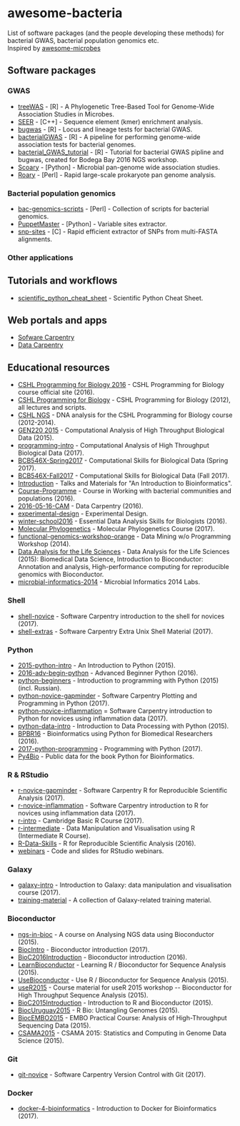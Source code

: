 # awesome-bacteria

List of software packages (and the people developing these methods) for bacterial GWAS, bacterial population genomics etc.
<br /> 
Inspired by [awesome-microbes](https://github.com/stevetsa/awesome-microbes/blob/master/README.md)
<br />

## Software packages

### GWAS

- [treeWAS](https://github.com/caitiecollins/treeWAS) - [R] - A Phylogenetic Tree-Based Tool for Genome-Wide Association Studies in Microbes.
- [SEER](https://github.com/johnlees/seer) - [C++] - Sequence element (kmer) enrichment analysis.
- [bugwas](https://github.com/sgearle/bugwas) - [R] - Locus and lineage tests for bacterial GWAS.
- [bacterialGWAS](https://github.com/jessiewu/bacterialGWAS) - [R] - A pipeline for performing genome-wide association tests for bacterial genomes.
- [bacterial_GWAS_tutorial](https://github.com/janepipistrelle/bacterial_GWAS_tutorial) - [R] - Tutorial for bacterial GWAS pipline and bugwas, created for Bodega Bay 2016 NGS workshop.
- [Scoary](https://github.com/AdmiralenOla/Scoary) - [Python] - Microbial pan-genome wide association studies.
- [Roary](https://github.com/sanger-pathogens/Roary) - [Perl] - Rapid large-scale prokaryote pan genome analysis.

### Bacterial population genomics

- [bac-genomics-scripts](https://github.com/aleimba/bac-genomics-scripts) - [Perl] - Collection of scripts for bacterial genomics.
- [PuppetMaster](https://github.com/AdmiralenOla/PuppetMaster) - [Python] - Variable sites extractor.
- [snp-sites](https://github.com/sanger-pathogens/snp-sites) - [C] - Rapid efficient extractor of SNPs from multi-FASTA alignments.

### Other applications

## Tutorials and workflows
- [scientific_python_cheat_sheet](https://github.com/IPGP/scientific_python_cheat_sheet) - Scientific Python Cheat Sheet.

## Web portals and apps
- [Sofware Carpentry](https://software-carpentry.org/)
- [Data Carpentry](http://www.datacarpentry.org/)

## Educational resources
- [CSHL Programming for Biology 2016](http://programmingforbiology.org) - CSHL Programming for Biology course official site (2016).
- [CSHL Programming for Biology](https://github.com/srobb1/PFB2012) - CSHL Programming for Biology (2012), all lectures and scripts.
- [CSHL NGS](https://github.com/hyphaltip/CSHL_NGSNGS) - DNA analysis for the CSHL Programming for Biology course (2012-2014).
- [GEN220 2015](https://github.com/hyphaltip/GEN220_2015) - Computational Analysis of High Throughput Biological Data (2015).
- [programming-intro](https://github.com/biodataprog/programming-intro) - Computational Analysis of High Throughput Biological Data (2017).
- [BCB546X-Spring2017](https://github.com/EEOB-BioData/BCB546X-Spring2017) - Computational Skills for Biological Data (Spring 2017).
- [BCB546X-Fall2017](https://github.com/EEOB-BioData/BCB546X-Fall2017) - Computational Skills for Biological Data (Fall 2017).
- [Introduction](https://github.com/BioinformaticsTraining/Introduction) - Talks and Materials for "An Introduction to Bioinformatics".
- [Course-Programme](https://github.com/BacterialCommunitiesAndPopulation/Course-Programme) - Course in Working with bacterial communities and populations (2016).
- [2016-05-16-CAM](https://github.com/Pfern/2016-05-16-CAM) - Data Carpentry (2016).
- [experimental-design](https://github.com/bioinformatics-core-shared-training/experimental-design) - Experimental Design.
- [winter-school2016](https://github.com/bioinformatics-core-shared-training/winter-school2016) - Essential Data Analysis Skills for Biologists (2016).
- [Molecular Phylogenetics](https://sites.google.com/site/eeob563/) - Molecular Phylogenetics Course (2017).
- [functional-genomics-workshop-orange](https://github.com/biolab/functional-genomics-workshop-orange) - Data Mining w/o Programming Workshop (2014).
- [Data Analysis for the Life Sciences](https://github.com/genomicsclass/labs) - Data Analysis for the Life Sciences (2015): Biomedical Data Science, Introduction to Bioconductor: Annotation and analysis, High-performance computing for reproducible genomics with Bioconductor.
- [microbial-informatics-2014](https://github.com/apetkau/microbial-informatics-2014) - Microbial Informatics 2014 Labs.

### Shell
- [shell-novice](https://github.com/swcarpentry/shell-novice) - Software Carpentry introduction to the shell for novices (2017).
- [shell-extras](https://github.com/swcarpentry/shell-extras) - Software Carpentry Extra Unix Shell Material (2017).

### Python
- [2015-python-intro](https://github.com/ngs-docs/2015-python-intro) - An Introduction to Python (2015).
- [2016-adv-begin-python](https://github.com/ngs-docs/2016-adv-begin-python) - Advanced Beginner Python (2016).
- [python-beginners](https://github.com/OpenTechSchool/python-beginners) - Introduction to programming with Python (2015) (incl. Russian).
- [python-novice-gapminder](https://github.com/swcarpentry/python-novice-gapminder) - Software Carpentry Plotting and Programming in Python (2017).
- [python-novice-inflammation](https://github.com/swcarpentry/python-novice-inflammation/) = Software Carpentry introduction to Python for novices using inflammation data (2017).
- [python-data-intro](https://github.com/OpenTechSchool/python-data-intro) - Introduction to Data Processing with Python (2015).
- [BPBR16](https://github.com/Pfern/BPBR16-Bioinformatics-using-Python-for-Biomedical-Researchers) - Bioinformatics using Python for Biomedical Researchers (2016).
- [2017-python-programming](https://github.com/EEOB-BioData/2017-python-programming) - Programming with Python (2017).
- [Py4Bio](https://github.com/Serulab/Py4Bio) - Public data for the book Python for Bioinformatics.

### R & RStudio
- [r-novice-gapminder](https://github.com/swcarpentry/r-novice-gapminder) - Software Carpentry R for Reproducible Scientific Analysis (2017).
- [r-novice-inflammation](https://github.com/swcarpentry/r-novice-inflammation) - Software Carpentry introduction to R for novices using inflammation data (2017).
- [r-intro](https://github.com/cambiotraining/r-intro) - Cambridge Basic R Course (2017).
- [r-intermediate](https://github.com/bioinformatics-core-shared-training/r-intermediate) - Data Manipulation and Visualisation using R (Intermediate R Course).
- [R-Data-Skills](https://github.com/EEOB-BioData/R-Data-Skills) - R for Reproducible Scientific Analysis (2016).
- [webinars](https://github.com/rstudio/webinars) - Code and slides for RStudio webinars.

### Galaxy
- [galaxy-intro](https://github.com/galaxycam/galaxy-intro) - Introduction to Galaxy: data manipulation and visualisation course (2017).
- [training-material](https://github.com/galaxyproject/training-material) - A collection of Galaxy-related training material.

### Bioconductor
- [ngs-in-bioc](https://github.com/bioinformatics-core-shared-training/ngs-in-bioc) - A course on Analysing NGS data using Bioconductor (2015).
- [BiocIntro](https://github.com/Bioconductor/BiocIntro) - Bioconductor introduction (2017).
- [BioC2016Introduction](https://github.com/Bioconductor/BioC2016Introduction) - Bioconductor introduction (2016).
- [LearnBioconductor](https://github.com/Bioconductor/LearnBioconductor) - Learning R / Bioconductor for Sequence Analysis (2015).
- [UseBioconductor](https://github.com/Bioconductor/UseBioconductor) - Use R / Bioconductor for Sequence Analysis (2015).
- [useR2015](https://github.com/Bioconductor/useR2015) - Course material for useR 2015 workshop -- Bioconductor for High Throughput Sequence Analysis (2015).
- [BioC2015Introduction](https://github.com/Bioconductor/BioC2015Introduction) - Introduction to R and Bioconductor (2015).
- [BiocUruguay2015](https://github.com/Bioconductor/BiocUruguay2015) - R Bio: Untangling Genomes (2015).
- [BiocEMBO2015](https://github.com/Bioconductor/BiocEMBO2015) - EMBO Practical Course: Analysis of High-Throughput Sequencing Data (2015).
- [CSAMA2015](https://github.com/Bioconductor/CSAMA2015) - CSAMA 2015: Statistics and Computing in Genome Data Science (2015).

### Git
- [git-novice](https://github.com/swcarpentry/git-novice) - Software Carpentry Version Control with Git (2017).

### Docker
- [docker-4-bioinformatics](https://github.com/bioinformatics-core-shared-training/docker-4-bioinformatics) - Introduction to Docker for Bioinformatics (2017).
